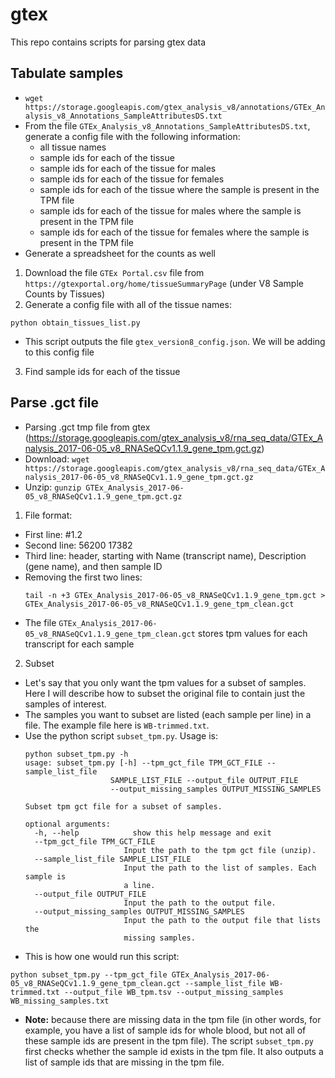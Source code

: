 # gtex
This repo contains scripts for parsing gtex data

## Tabulate samples
- `wget https://storage.googleapis.com/gtex_analysis_v8/annotations/GTEx_Analysis_v8_Annotations_SampleAttributesDS.txt`
- From the file `GTEx_Analysis_v8_Annotations_SampleAttributesDS.txt`, generate a config file with the following information:
  + all tissue names
  + sample ids for each of the tissue
  + sample ids for each of the tissue for males
  + sample ids for each of the tissue for females
  + sample ids for each of the tissue where the sample is present in the TPM file
  + sample ids for each of the tissue for males where the sample is present in the TPM file
  + sample ids for each of the tissue for females where the sample is present in the TPM file
- Generate a spreadsheet for the counts as well
1. Download the file `GTEx Portal.csv` file from `https://gtexportal.org/home/tissueSummaryPage` (under V8 Sample Counts by Tissues)
2. Generate a config file with all of the tissue names:
  ```
  python obtain_tissues_list.py
  ```
  - This script outputs the file `gtex_version8_config.json`. We will be adding to this config file
3. Find sample ids for each of the tissue

## Parse .gct file
- Parsing .gct tmp file from gtex (https://storage.googleapis.com/gtex_analysis_v8/rna_seq_data/GTEx_Analysis_2017-06-05_v8_RNASeQCv1.1.9_gene_tpm.gct.gz)
- Download: `wget https://storage.googleapis.com/gtex_analysis_v8/rna_seq_data/GTEx_Analysis_2017-06-05_v8_RNASeQCv1.1.9_gene_tpm.gct.gz`
- Unzip: `gunzip GTEx_Analysis_2017-06-05_v8_RNASeQCv1.1.9_gene_tpm.gct.gz`
1. File format:
- First line: #1.2
- Second line: 56200   17382
- Third line: header, starting with Name (transcript name), Description (gene name), and then sample ID
- Removing the first two lines:
  ```
  tail -n +3 GTEx_Analysis_2017-06-05_v8_RNASeQCv1.1.9_gene_tpm.gct > GTEx_Analysis_2017-06-05_v8_RNASeQCv1.1.9_gene_tpm_clean.gct
  ```
- The file `GTEx_Analysis_2017-06-05_v8_RNASeQCv1.1.9_gene_tpm_clean.gct` stores tpm values for each transcript for each sample
2. Subset 
- Let's say that you only want the tpm values for a subset of samples. Here I will describe how to subset the original file to contain just the samples of interest. 
- The samples you want to subset are listed (each sample per line) in a file. The example file here is `WB-trimmed.txt`. 
- Use the python script `subset_tpm.py`. Usage is:
  ```
  python subset_tpm.py -h
  usage: subset_tpm.py [-h] --tpm_gct_file TPM_GCT_FILE --sample_list_file
                     SAMPLE_LIST_FILE --output_file OUTPUT_FILE
                     --output_missing_samples OUTPUT_MISSING_SAMPLES

  Subset tpm gct file for a subset of samples.

  optional arguments:
    -h, --help            show this help message and exit
    --tpm_gct_file TPM_GCT_FILE
                        Input the path to the tpm gct file (unzip).
    --sample_list_file SAMPLE_LIST_FILE
                        Input the path to the list of samples. Each sample is
                        a line.
    --output_file OUTPUT_FILE
                        Input the path to the output file.
    --output_missing_samples OUTPUT_MISSING_SAMPLES
                        Input the path to the output file that lists the
                        missing samples.
  ```
 - This is how one would run this script:
  ```
  python subset_tpm.py --tpm_gct_file GTEx_Analysis_2017-06-05_v8_RNASeQCv1.1.9_gene_tpm_clean.gct --sample_list_file WB-trimmed.txt --output_file WB_tpm.tsv --output_missing_samples WB_missing_samples.txt
  ```
 - **Note:** because there are missing data in the tpm file (in other words, for example, you have a list of sample ids for whole blood, but not all of these sample ids are present in the tpm file). The script `subset_tpm.py` first checks whether the sample id exists in the tpm file. It also outputs a list of sample ids that are missing in the tpm file. 
